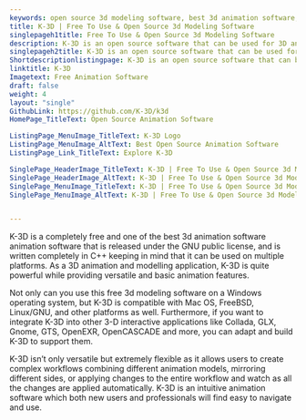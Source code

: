 ```yaml
---
keywords: open source 3d modeling software, best 3d animation software, free 3d modeling software, free 3d modeling software for beginners
title: K-3D | Free To Use & Open Source 3d Modeling Software
singlepageh1title: Free To Use & Open Source 3d Modeling Software
description: K-3D is an open source software that can be used for 3D animation and modeling. It has a plugin-oriented procedural engine for powerful and quick processing.
singlepageh2title: K-3D is an open source software that can be used for 3D animation and modeling. It has a plugin-oriented procedural engine for powerful and quick processing.
Shortdescriptionlistingpage: K-3D is an open source software that can be used for 3D animation and modeling. It has a plugin-oriented procedural engine for powerful and quick processing.
linktitle: K-3D
Imagetext: Free Animation Software
draft: false
weight: 4
layout: "single"
GithubLink: https://github.com/K-3D/k3d
HomePage_TitleText: Open Source Animation Software

ListingPage_MenuImage_TitleText: K-3D Logo
ListingPage_MenuImage_AltText: Best Open Source Animation Software
ListingPage_Link_TitleText: Explore K-3D

SinglePage_HeaderImage_TitleText: K-3D | Free To Use & Open Source 3d Modeling Software
SinglePage_HeaderImage_AltText: K-3D | Free To Use & Open Source 3d Modeling Software
SinglePage_MenuImage_TitleText: K-3D | Free To Use & Open Source 3d Modeling Software
SinglePage_MenuImage_AltText: K-3D | Free To Use & Open Source 3d Modeling Software


---
```


K-3D is a completely free and one of the best 3d animation software animation software that is released under the GNU public license, and is written completely in C++ keeping in mind that it can be used on multiple platforms. As a 3D animation and modelling application, K-3D is quite powerful while providing versatile and basic animation features.

Not only can you use this free 3d modeling software on a Windows operating system, but K-3D is compatible with Mac OS, FreeBSD, Linux/GNU, and other platforms as well. Furthermore, if you want to integrate K-3D into other 3-D interactive applications like Collada, GLX, Gnome, GTS, OpenEXR, OpenCASCADE and more, you can adapt and build K-3D to support them. 

K-3D isn’t only versatile but extremely flexible as it allows users to create complex workflows combining different animation models, mirroring different sides, or applying changes to the entire workflow and watch as all the changes are applied automatically. K-3D is an intuitive animation software which both new users and professionals will find easy to navigate and use. 
